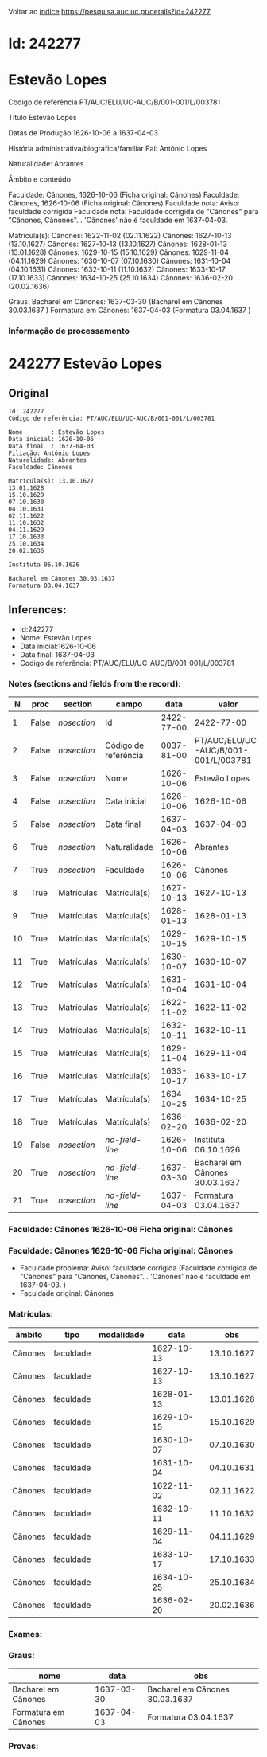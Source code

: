 
Voltar ao [índice](00%20Lista.md)
https://pesquisa.auc.uc.pt/details?id=242277

# Id: 242277
# Estevão Lopes

Codigo de referência
PT/AUC/ELU/UC-AUC/B/001-001/L/003781

Título
Estevão Lopes

Datas de Produção
1626-10-06 a 1637-04-03

História administrativa/biográfica/familiar
Pai: António Lopes

Naturalidade: Abrantes


Âmbito e conteúdo

Faculdade: Cânones, 1626-10-06  (Ficha original: Cãnones)
Faculdade: Cãnones, 1626-10-06  (Ficha original: Cãnones)
Faculdade nota: Aviso: faculdade corrigida
Faculdade nota: Faculdade corrigida de "Cãnones" para "Cânones, Cãnones". . 'Cãnones' não é faculdade em 1637-04-03.  

Matrícula(s):
Cãnones: 1622-11-02 (02.11.1622)
Cânones: 1627-10-13 (13.10.1627)
Cãnones: 1627-10-13 (13.10.1627)
Cãnones: 1628-01-13 (13.01.1628)
Cãnones: 1629-10-15 (15.10.1629)
Cãnones: 1629-11-04 (04.11.1629)
Cãnones: 1630-10-07 (07.10.1630)
Cãnones: 1631-10-04 (04.10.1631)
Cãnones: 1632-10-11 (11.10.1632)
Cãnones: 1633-10-17 (17.10.1633)
Cãnones: 1634-10-25 (25.10.1634)
Cãnones: 1636-02-20 (20.02.1636)

Graus:
Bacharel em Cânones: 1637-03-30 (Bacharel em Cânones 30.03.1637 )
Formatura em Cânones: 1637-04-03 (Formatura 03.04.1637 )


### Informação de processamento
# 242277 Estevão Lopes

## Original
```
Id: 242277
Código de referência: PT/AUC/ELU/UC-AUC/B/001-001/L/003781

Nome        : Estevão Lopes
Data inicial: 1626-10-06
Data final  : 1637-04-03
Filiação: António Lopes
Naturalidade: Abrantes
Faculdade: Cãnones

Matrícula(s): 13.10.1627
13.01.1628
15.10.1629
07.10.1630
04.10.1631
02.11.1622
11.10.1632
04.11.1629
17.10.1633
25.10.1634
20.02.1636

Instituta 06.10.1626

Bacharel em Cânones 30.03.1637
Formatura 03.04.1637

```
## Inferences:
* id:242277
* Nome: Estevão Lopes
* Data inicial:1626-10-06
* Data final: 1637-04-03
* Codigo de referência: PT/AUC/ELU/UC-AUC/B/001-001/L/003781

### Notes (sections and fields from the record):
|N   |proc   |section      |campo                 |data        |valor                                 |obs         |
|----|-------|-------------|----------------------|------------|--------------------------------------|------------|
|1   |False  |*nosection*  |Id                    |2422-77-00  |2422-77-00                            |242277      |
|2   |False  |*nosection*  |Código de referência  |0037-81-00  |PT/AUC/ELU/UC-AUC/B/001-001/L/003781  |            |
|3   |False  |*nosection*  |Nome                  |1626-10-06  |Estevão Lopes                         |            |
|4   |False  |*nosection*  |Data inicial          |1626-10-06  |1626-10-06                            |1626-10-06  |
|5   |False  |*nosection*  |Data final            |1637-04-03  |1637-04-03                            |1637-04-03  |
|6   |True   |*nosection*  |Naturalidade          |1626-10-06  |Abrantes                              |            |
|7   |True   |*nosection*  |Faculdade             |1626-10-06  |Cãnones                               |            |
|8   |True   |Matrículas   |Matrícula(s)          |1627-10-13  |1627-10-13                            |13.10.1627  |
|9   |True   |Matrículas   |Matrícula(s)          |1628-01-13  |1628-01-13                            |13.01.1628  |
|10  |True   |Matrículas   |Matrícula(s)          |1629-10-15  |1629-10-15                            |15.10.1629  |
|11  |True   |Matrículas   |Matrícula(s)          |1630-10-07  |1630-10-07                            |07.10.1630  |
|12  |True   |Matrículas   |Matrícula(s)          |1631-10-04  |1631-10-04                            |04.10.1631  |
|13  |True   |Matrículas   |Matrícula(s)          |1622-11-02  |1622-11-02                            |02.11.1622  |
|14  |True   |Matrículas   |Matrícula(s)          |1632-10-11  |1632-10-11                            |11.10.1632  |
|15  |True   |Matrículas   |Matrícula(s)          |1629-11-04  |1629-11-04                            |04.11.1629  |
|16  |True   |Matrículas   |Matrícula(s)          |1633-10-17  |1633-10-17                            |17.10.1633  |
|17  |True   |Matrículas   |Matrícula(s)          |1634-10-25  |1634-10-25                            |25.10.1634  |
|18  |True   |Matrículas   |Matrícula(s)          |1636-02-20  |1636-02-20                            |20.02.1636  |
|19  |False  |*nosection*  |*no-field-line*       |1626-10-06  |Instituta 06.10.1626                  |            |
|20  |True   |*nosection*  |*no-field-line*       |1637-03-30  |Bacharel em Cânones 30.03.1637        |            |
|21  |True   |*nosection*  |*no-field-line*       |1637-04-03  |Formatura 03.04.1637                  |            |
### Faculdade: Cânones 1626-10-06 Ficha original: Cãnones
### Faculdade: Cãnones 1626-10-06 Ficha original: Cãnones
* Faculdade problema: Aviso: faculdade corrigida (Faculdade corrigida de "Cãnones" para "Cânones, Cãnones". . 'Cãnones' não é faculdade em 1637-04-03.  )
* Faculdade original: Cãnones

### Matrículas:
|âmbito   |tipo       |modalidade|data        |obs         |
|---------|-----------|----------|------------|------------|
|Cânones  |faculdade  |          |1627-10-13  |13.10.1627  |
|Cãnones  |faculdade  |          |1627-10-13  |13.10.1627  |
|Cãnones  |faculdade  |          |1628-01-13  |13.01.1628  |
|Cãnones  |faculdade  |          |1629-10-15  |15.10.1629  |
|Cãnones  |faculdade  |          |1630-10-07  |07.10.1630  |
|Cãnones  |faculdade  |          |1631-10-04  |04.10.1631  |
|Cãnones  |faculdade  |          |1622-11-02  |02.11.1622  |
|Cãnones  |faculdade  |          |1632-10-11  |11.10.1632  |
|Cãnones  |faculdade  |          |1629-11-04  |04.11.1629  |
|Cãnones  |faculdade  |          |1633-10-17  |17.10.1633  |
|Cãnones  |faculdade  |          |1634-10-25  |25.10.1634  |
|Cãnones  |faculdade  |          |1636-02-20  |20.02.1636  |

### Exames:

### Graus:
|nome                  |data        |obs                              |
|----------------------|------------|---------------------------------|
|Bacharel em Cânones   |1637-03-30  |Bacharel em Cânones 30.03.1637   |
|Formatura em Cânones  |1637-04-03  |Formatura 03.04.1637             |

### Provas:


